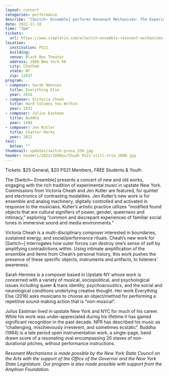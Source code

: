 ```yaml
---
layout: concert
categories: performance
describe: "[Switch~ Ensemble] performs Resonant Mechanisms: The Experimental Tradition in Upstate New York, a concert at PS21 in Chatham, NY featuring two new commissions from Victoria Cheah and Jen Kutler, alongside works by Sarah Hennies and Julius Eastman"
date: 2022-11-18
time: "7pm"
tickets:
  url: https://www.simpletix.com/e/switch-ensemble-resonant-mechanisms-the-e-tickets-117132
location:
  institution: PS21
  building:
  venue: Black Box Theater
  address: 2980 New York 66
  city: Chatham
  state: NY
  zip: 12037
program:
- composer: Sarah Hennies
  title: Everything Else
  year: 2016
- composer: Victoria Cheah
  title: Hard Columns You Within
  year: 2022
- composer: Julius Eastman
  title: Buddha
  year: 1984
- composer: Jen Kutler
  title: Chatter Marks
  year: 2022
text:
  below: ""
thumbnail: updates/switch-press_330.jpg
header: headers/2022/1000px/Cheah PS21-still-trio_1000.jpg
---
```


Tickets: $25 General, $20 PS21 Members, *FREE* Students & Youth

The [Switch~ Ensemble] presents a concert of new and old works, engaging with the rich tradition of experimental music in upstate New York. Commissions from Victoria Cheah and Jen Kutler are featured, for quintet and electronics of contrasting modalities. Jen Kutler’s new work is for ensemble and analog machinery, digitally controlled and activated in response to the musicians. Kutler’s artistic practice utilizes “modified found objects that are cultural signifiers of power, gender, queerness and intimacy,” exploring “common and discrepant experiences of familiar social tones in immersive sound and media environments.”

Victoria Cheah is a multi-disciplinary composer interested in boundaries, sustained energy, and social/performance rituals. Cheah’s new work for [Switch~] interrogates how outer forces can destroy one’s sense of self by amplifying contradictions within. Using intimate amplification of the ensemble and items from Cheah’s personal history, this work pushes the presence of these specific objects, instruments and artifacts, to listeners’ awareness.

Sarah Hennies is a composer based in Upstate NY whose work is concerned with a variety of musical, sociopolitical, and psychological issues including queer & trans identity, psychoacoustics, and the social and neurological conditions underlying creative thought. Her work Everything Else (2016) asks musicians to choose an object/method for performing a repetitive sound-making action that is “non-musical”.

Julius Eastman lived in upstate New York and NYC for much of his career. While his work was under-appreciated during his lifetime it has gained significant recognition in the past decade. NPR has described his music as “challenging, mischievously irreverent, and sometimes ecstatic”. Buddha (1984) is a late period open instrumentation work, a single-page, hand drawn score of a resonating oval encompassing 20 staves of non-durational pitches, without performance instructions.

*Resonant Mechanisms is made possible by the New York State Council on the Arts with the support of the Office of the Governor and the New York State Legislature. Our program is also made possible with support from the Amphion Foundation.*